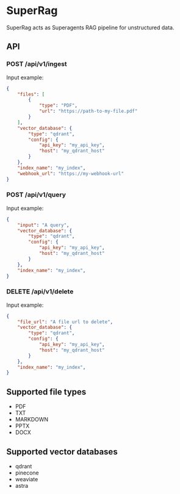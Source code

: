 # SuperRag

SuperRag acts as Superagents RAG pipeline for unstructured data.

## API

### POST /api/v1/ingest

Input example:
```json
{
    "files": [
        {
            "type": "PDF",
            "url": "https://path-to-my-file.pdf"
        }
    ],
    "vector_database": {
        "type": "qdrant",
        "config": {
            "api_key": "my_api_key",
            "host": "my_qdrant_host"
        }
    },
    "index_name": "my_index",
    "webhook_url": "https://my-webhook-url"
}
```

### POST /api/v1/query

Input example:
```json
{
    "input": "A query",
    "vector_database": {
        "type": "qdrant",
        "config": {
            "api_key": "my_api_key",
            "host": "my_qdrant_host"
        }
    },
    "index_name": "my_index",
}
```

### DELETE /api/v1/delete

Input example:
```json
{
    "file_url": "A file url to delete",
    "vector_database": {
        "type": "qdrant",
        "config": {
            "api_key": "my_api_key",
            "host": "my_qdrant_host"
        }
    },
    "index_name": "my_index",
}
```

## Supported file types

- PDF
- TXT
- MARKDOWN
- PPTX
- DOCX

## Supported vector databases

- qdrant
- pinecone
- weaviate
- astra